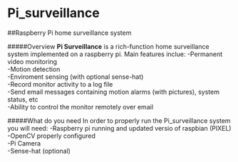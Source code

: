 # Pi_surveillance
##Raspberry Pi home surveillance system

#####Overview
**Pi Surveillance** is a rich-function home surveillance system implemented on a raspberry pi. Main features inclue:
-Permanent video monitoring  
-Motion detection  
-Enviroment sensing (with optional sense-hat)  
-Record monitor activity to a log file  
-Send email messages containing motion alarms (with pictures), system status, etc  
-Ability to control the monitor remotely over email  

#####What do you need
In order to properly run the Pi_surveillance system you will need:
-Raspberry pi running and updated versio of raspbian (PIXEL)  
-OpenCV properly configured   
-Pi Camera  
-Sense-hat (optional)  


